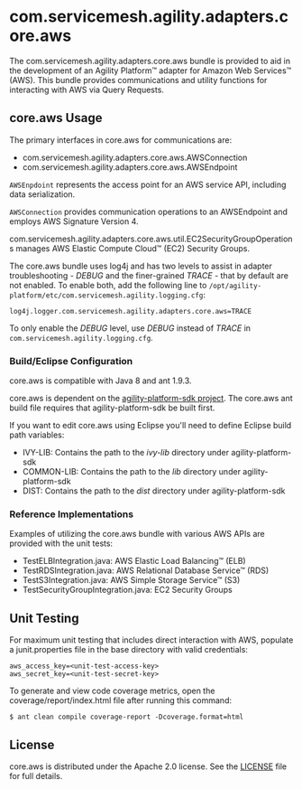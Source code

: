 # com.servicemesh.agility.adapters.core.aws

The com.servicemesh.agility.adapters.core.aws bundle is provided to aid in the development of an Agility Platform&trade; adapter for Amazon Web Services&trade; (AWS). This bundle provides communications and utility functions for interacting with AWS via Query Requests.

## core.aws Usage
The primary interfaces in core.aws for communications are:
* com.servicemesh.agility.adapters.core.aws.AWSConnection
* com.servicemesh.agility.adapters.core.aws.AWSEndpoint

`AWSEnpdoint` represents the access point for an AWS service API, including data serialization.

`AWSConnection` provides communication operations to an AWSEndpoint and employs AWS Signature Version 4.

com.servicemesh.agility.adapters.core.aws.util.EC2SecurityGroupOperations manages AWS Elastic Compute Cloud&trade; (EC2) Security Groups.

The core.aws bundle uses log4j and has two levels to assist in adapter troubleshooting - *DEBUG* and the finer-grained *TRACE* - that by default are not enabled. To enable both, add the following line to `/opt/agility-platform/etc/com.servicemesh.agility.logging.cfg`:
```
log4j.logger.com.servicemesh.agility.adapters.core.aws=TRACE
```
To only enable the *DEBUG* level, use *DEBUG* instead of *TRACE* in `com.servicemesh.agility.logging.cfg`.

### Build/Eclipse Configuration
core.aws is compatible with Java 8 and ant 1.9.3.

core.aws is dependent on the [agility-platform-sdk project](https://github.com/csc/agility-platform-sdk). The core.aws ant build file requires that agility-platform-sdk be built first.

If you want to edit core.aws using Eclipse you'll need to define Eclipse build path variables:
* IVY-LIB: Contains the path to the *ivy-lib* directory under agility-platform-sdk
* COMMON-LIB: Contains the path to the *lib* directory under agility-platform-sdk
* DIST: Contains the path to the *dist* directory under agility-platform-sdk

### Reference Implementations
Examples of utilizing the core.aws bundle with various AWS APIs are provided with the unit tests:
* TestELBIntegration.java: AWS Elastic Load Balancing&trade; (ELB)
* TestRDSIntegration.java: AWS Relational Database Service&trade; (RDS)
* TestS3Integration.java: AWS Simple Storage Service&trade; (S3)
* TestSecurityGroupIntegration.java: EC2 Security Groups

## Unit Testing
For maximum unit testing that includes direct interaction with AWS, populate a junit.properties file in the base directory with valid credentials:
```
aws_access_key=<unit-test-access-key>
aws_secret_key=<unit-test-secret-key>
```

To generate and view code coverage metrics, open the coverage/report/index.html file after running this command:
```
$ ant clean compile coverage-report -Dcoverage.format=html
```

## License
core.aws is distributed under the Apache 2.0 license. See the [LICENSE](https://github.com/csc/com.servicemesh.agility.adapters.core.aws/blob/master/LICENSE) file for full details.
